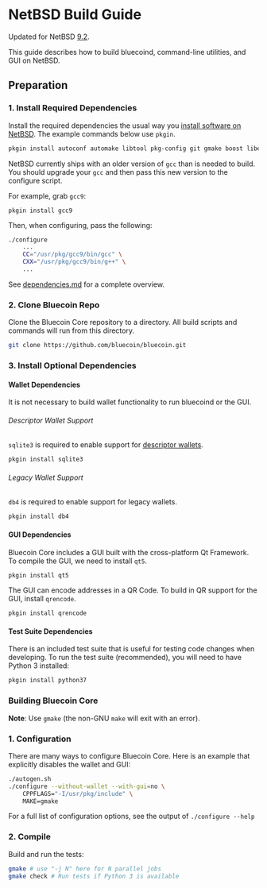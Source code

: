 # NetBSD Build Guide

Updated for NetBSD [9.2](https://netbsd.org/releases/formal-9/NetBSD-9.2.html).

This guide describes how to build bluecoind, command-line utilities, and GUI on NetBSD.

## Preparation

### 1. Install Required Dependencies

Install the required dependencies the usual way you [install software on NetBSD](https://www.netbsd.org/docs/guide/en/chap-boot.html#chap-boot-pkgsrc).
The example commands below use `pkgin`.

```bash
pkgin install autoconf automake libtool pkg-config git gmake boost libevent

```

NetBSD currently ships with an older version of `gcc` than is needed to build. You should upgrade your `gcc` and then pass this new version to the configure script.

For example, grab `gcc9`:
```
pkgin install gcc9
```

Then, when configuring, pass the following:
```bash
./configure
    ...
    CC="/usr/pkg/gcc9/bin/gcc" \
    CXX="/usr/pkg/gcc9/bin/g++" \
    ...
```

See [dependencies.md](dependencies.md) for a complete overview.

### 2. Clone Bluecoin Repo

Clone the Bluecoin Core repository to a directory. All build scripts and commands will run from this directory.

```bash
git clone https://github.com/bluecoin/bluecoin.git
```

### 3. Install Optional Dependencies

#### Wallet Dependencies

It is not necessary to build wallet functionality to run bluecoind or the GUI.

###### Descriptor Wallet Support

`sqlite3` is required to enable support for [descriptor wallets](https://github.com/bluecoin/bluecoin/blob/master/doc/descriptors.md).

```bash
pkgin install sqlite3
```

###### Legacy Wallet Support

`db4` is required to enable support for legacy wallets.

```bash
pkgin install db4
```

#### GUI Dependencies

Bluecoin Core includes a GUI built with the cross-platform Qt Framework. To compile the GUI, we need to install `qt5`.

```bash
pkgin install qt5
```

The GUI can encode addresses in a QR Code. To build in QR support for the GUI, install `qrencode`.

```bash
pkgin install qrencode
```

#### Test Suite Dependencies

There is an included test suite that is useful for testing code changes when developing.
To run the test suite (recommended), you will need to have Python 3 installed:

```bash
pkgin install python37
```

### Building Bluecoin Core

**Note**: Use `gmake` (the non-GNU `make` will exit with an error).


### 1. Configuration

There are many ways to configure Bluecoin Core. Here is an example that
explicitly disables the wallet and GUI:

```bash
./autogen.sh
./configure --without-wallet --with-gui=no \
    CPPFLAGS="-I/usr/pkg/include" \
    MAKE=gmake
```

For a full list of configuration options, see the output of `./configure --help`

### 2. Compile

Build and run the tests:

```bash
gmake # use "-j N" here for N parallel jobs
gmake check # Run tests if Python 3 is available
```
